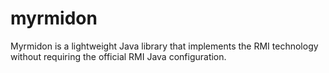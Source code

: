 # myrmidon
Myrmidon is a lightweight Java library that implements the RMI technology without requiring the official RMI Java configuration.

